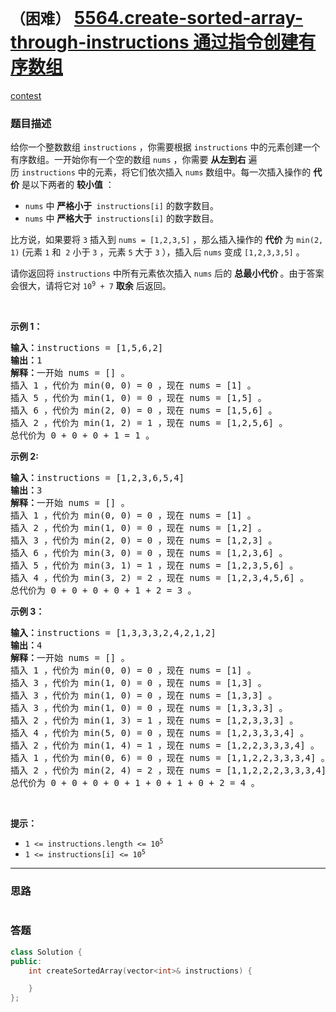 # `（困难）` [5564.create-sorted-array-through-instructions 通过指令创建有序数组](https://leetcode-cn.com/problems/create-sorted-array-through-instructions/)

[contest](https://leetcode-cn.com/contest/weekly-contest-214/problems/create-sorted-array-through-instructions/)

### 题目描述
<p>给你一个整数数组&nbsp;<code>instructions</code>&nbsp;，你需要根据&nbsp;<code>instructions</code>&nbsp;中的元素创建一个有序数组。一开始你有一个空的数组&nbsp;<code>nums</code>&nbsp;，你需要&nbsp;<strong>从左到右</strong>&nbsp;遍历&nbsp;<code>instructions</code>&nbsp;中的元素，将它们依次插入&nbsp;<code>nums</code>&nbsp;数组中。每一次插入操作的&nbsp;<strong>代价</strong>&nbsp;是以下两者的 <strong>较小值</strong>&nbsp;：</p>

<ul>
	<li><code>nums</code>&nbsp;中 <strong>严格小于&nbsp;</strong>&nbsp;<code>instructions[i]</code>&nbsp;的数字数目。</li>
	<li><code>nums</code>&nbsp;中 <strong>严格大于&nbsp;</strong>&nbsp;<code>instructions[i]</code>&nbsp;的数字数目。</li>
</ul>

<p>比方说，如果要将&nbsp;<code>3</code> 插入到&nbsp;<code>nums = [1,2,3,5]</code>&nbsp;，那么插入操作的&nbsp;<strong>代价</strong>&nbsp;为&nbsp;<code>min(2, 1)</code> (元素&nbsp;<code>1</code>&nbsp;和&nbsp;&nbsp;<code>2</code>&nbsp;小于&nbsp;<code>3</code>&nbsp;，元素&nbsp;<code>5</code>&nbsp;大于&nbsp;<code>3</code>&nbsp;），插入后&nbsp;<code>nums</code> 变成&nbsp;<code>[1,2,3,3,5]</code>&nbsp;。</p>

<p>请你返回将&nbsp;<code>instructions</code>&nbsp;中所有元素依次插入&nbsp;<code>nums</code>&nbsp;后的 <strong>总最小代价&nbsp;</strong>。由于答案会很大，请将它对&nbsp;<code>10<sup>9</sup> + 7</code>&nbsp;<b>取余</b>&nbsp;后返回。</p>

<p>&nbsp;</p>

<p><strong>示例 1：</strong></p>

<pre><b>输入：</b>instructions = [1,5,6,2]
<b>输出：</b>1
<b>解释：</b>一开始 nums = [] 。
插入 1 ，代价为 min(0, 0) = 0 ，现在 nums = [1] 。
插入 5 ，代价为 min(1, 0) = 0 ，现在 nums = [1,5] 。
插入 6 ，代价为 min(2, 0) = 0 ，现在 nums = [1,5,6] 。
插入 2 ，代价为 min(1, 2) = 1 ，现在 nums = [1,2,5,6] 。
总代价为 0 + 0 + 0 + 1 = 1 。</pre>

<p><strong>示例 2:</strong></p>

<pre><b>输入：</b>instructions = [1,2,3,6,5,4]
<b>输出：</b>3
<b>解释：</b>一开始 nums = [] 。
插入 1 ，代价为 min(0, 0) = 0 ，现在 nums = [1] 。
插入 2 ，代价为 min(1, 0) = 0 ，现在 nums = [1,2] 。
插入 3 ，代价为 min(2, 0) = 0 ，现在 nums = [1,2,3] 。
插入 6 ，代价为 min(3, 0) = 0 ，现在 nums = [1,2,3,6] 。
插入 5 ，代价为 min(3, 1) = 1 ，现在 nums = [1,2,3,5,6] 。
插入 4 ，代价为 min(3, 2) = 2 ，现在 nums = [1,2,3,4,5,6] 。
总代价为 0 + 0 + 0 + 0 + 1 + 2 = 3 。
</pre>

<p><strong>示例 3：</strong></p>

<pre><b>输入：</b>instructions = [1,3,3,3,2,4,2,1,2]
<b>输出：</b>4
<b>解释：</b>一开始 nums = [] 。
插入 1 ，代价为 min(0, 0) = 0 ，现在 nums = [1] 。
插入 3 ，代价为 min(1, 0) = 0 ，现在 nums = [1,3] 。
插入 3 ，代价为 min(1, 0) = 0 ，现在 nums = [1,3,3] 。
插入 3 ，代价为 min(1, 0) = 0 ，现在 nums = [1,3,3,3] 。
插入 2 ，代价为 min(1, 3) = 1 ，现在 nums = [1,2,3,3,3] 。
插入 4 ，代价为 min(5, 0) = 0 ，现在 nums = [1,2,3,3,3,4] 。
​​​​​插入 2 ，代价为 min(1, 4) = 1 ，现在 nums = [1,2,2,3,3,3,4] 。
插入 1 ，代价为 min(0, 6) = 0 ，现在 nums = [1,1,2,2,3,3,3,4] 。
插入 2 ，代价为 min(2, 4) = 2 ，现在 nums = [1,1,2,2,2,3,3,3,4] 。
总代价为 0 + 0 + 0 + 0 + 1 + 0 + 1 + 0 + 2 = 4 。
</pre>

<p>&nbsp;</p>

<p><strong>提示：</strong></p>

<ul>
	<li><code>1 &lt;= instructions.length &lt;= 10<sup>5</sup></code></li>
	<li><code>1 &lt;= instructions[i] &lt;= 10<sup>5</sup></code></li>
</ul>


---
### 思路
```
```



### 答题
``` C++
class Solution {
public:
    int createSortedArray(vector<int>& instructions) {

    }
};
```




